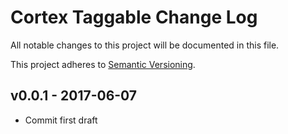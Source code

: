 # Cortex Taggable Change Log

All notable changes to this project will be documented in this file.

This project adheres to [Semantic Versioning](CONTRIBUTING.md).


## v0.0.1 - 2017-06-07
- Commit first draft
